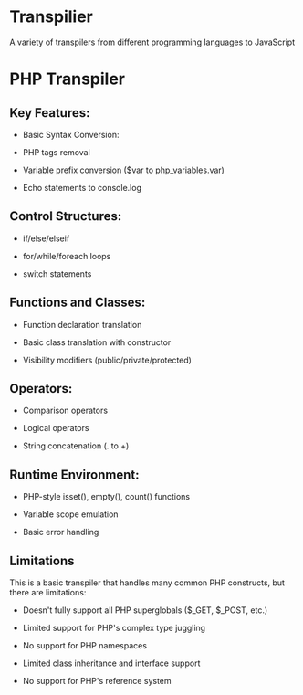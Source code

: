# Transpilier
A variety of transpilers from different programming languages to JavaScript

# PHP Transpiler

## Key Features:

- Basic Syntax Conversion:

- PHP tags removal

- Variable prefix conversion ($var to php_variables.var)

- Echo statements to console.log

## Control Structures:

- if/else/elseif

- for/while/foreach loops

- switch statements

## Functions and Classes:

- Function declaration translation

- Basic class translation with constructor

- Visibility modifiers (public/private/protected)

## Operators: 

- Comparison operators

- Logical operators

- String concatenation (. to +)

## Runtime Environment:

- PHP-style isset(), empty(), count() functions

- Variable scope emulation

- Basic error handling

## Limitations 

This is a basic transpiler that handles many common PHP constructs, but there are limitations:

- Doesn't fully support all PHP superglobals ($_GET, $_POST, etc.)

- Limited support for PHP's complex type juggling

- No support for PHP namespaces

- Limited class inheritance and interface support

- No support for PHP's reference system

